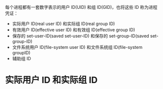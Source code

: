 每个进程都有一套数字表示的用户 ID(UID) 和组 ID(GID)，也将这些 ID 称为进程凭证：

- 实际用户 ID(real user ID) 和实际组 ID(real group ID)
- 有效用户 ID(effective user ID) 和有效组 ID(effective group ID)
- 保存的 set-user-ID(saved set-user-ID) 和保存的 set-group-ID(saved set-group-ID)
- 文件系统用户 ID(file-system user ID) 和文件系统组 ID(file-system groupID)
- 辅助组 ID

# 实际用户 ID 和实际组 ID

